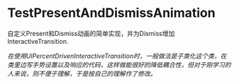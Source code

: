 # TestPresentAndDismissAnimation

自定义Present和Dismiss动画的简单实现，并为Dismiss增加InteractiveTransition.

*在使用UIPercentDrivenInteractiveTransition时，一般做法是子类化这个类，在类里边写手势设置以及响应的代码，这样做能很好的降低耦合性，但对于刚学习的人来说，则不便于理解，于是按自己的理解作了修改。*
